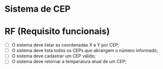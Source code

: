 # Sistema de CEP

# RF (Requisito funcionais)

- [ ] O sistema deve listar as coordenadas X e Y por CEP;
- [ ] O sistema deve lista todos os CEPs que abrangem o número informado;
- [ ] O sistema deve cadastrar um CEP válido;
- [ ] O sistema deve retornar a temperatura atual de um CEP;
